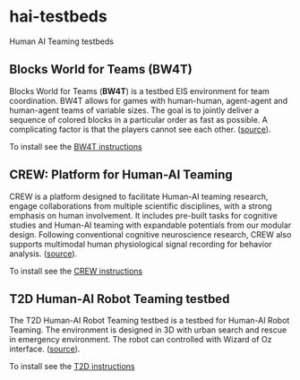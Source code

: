 # hai-testbeds

Human AI Teaming testbeds

## Blocks World for Teams (BW4T)

Blocks World for Teams (**BW4T**) is a testbed EIS environment for team coordination. BW4T allows for games with human-human, agent-agent and human-agent teams of variable sizes. The goal is to jointly deliver a sequence of colored blocks in a particular order as fast as possible. A complicating factor is that the players cannot see each other. ([source](https://github.com/rsverhagen94/TU-Delft-Collaborative-AI-Trust)).

To install see the [BW4T instructions](https://github.com/nimRobotics/hai-testbeds/blob/master/bw4t.md)

## CREW: Platform for Human-AI Teaming

CREW is a platform designed to facilitate Human-AI teaming research, engage collaborations from multiple scientific disciplines, with a strong emphasis on human involvement. It includes pre-built tasks for cognitive studies and Human-AI teaming with expandable potentials from our modular design. Following conventional cognitive neuroscience research, CREW also supports multimodal human physiological signal recording for behavior analysis. ([source](https://generalroboticslab.github.io/crew-docs/index.html)).

To install see the [CREW instructions](https://github.com/nimRobotics/hai-testbeds/blob/master/crew.md)

## T2D Human-AI Robot Teaming testbed

The T2D Human-AI Robot Teaming testbed is a testbed for Human-AI Robot Teaming. The environment is designed in 3D with urban search and rescue in emergency environment. The robot can controlled with Wizard of Oz interface. ([source](https://dl.acm.org/doi/abs/10.1145/3610978.3640649)).

To install see the [T2D instructions](t2d.md)
